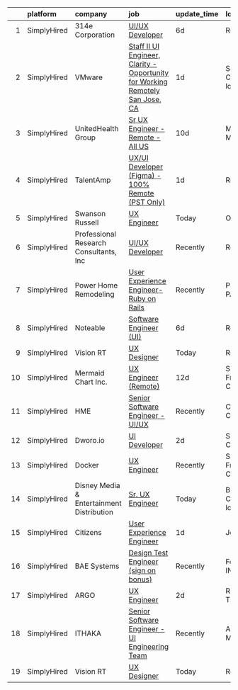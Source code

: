 

|    | platform    | company                                   | job                                                                                                                                                                                   | update_time   | location                  |
|---:|:------------|:------------------------------------------|:--------------------------------------------------------------------------------------------------------------------------------------------------------------------------------------|:--------------|:--------------------------|
|  1 | SimplyHired | 314e Corporation                          | [UI/UX Developer](https://www.simplyhired.com/job/dSse4Fcw5_YE2o4jgjKkTsUm4-_-YDGxaIyy2HH0HItuxybt87x7bg?q=ux+engineer)                                                               | 6d            | Remote                    |
|  2 | SimplyHired | VMware                                    | [Staff II UI Engineer, Clarity - Opportunity for Working Remotely San Jose, CA](https://www.simplyhired.com/job/NS84LeqqwPngLyprt33YmkEcFMTZHNo0Yw0wDtzCgpcwpZ3TGXKMLg?q=ux+engineer) | 1d            | San Jose, CA +6 locations |
|  3 | SimplyHired | UnitedHealth Group                        | [Sr UX Engineer - Remote - All US](https://www.simplyhired.com/job/5Oar1719_c5gYL_P3yrlLZ_AL1ibpBEOfrP_TsK0CPguqIJmLcT-5A?q=ux+engineer)                                              | 10d           | Minneapolis, MN           |
|  4 | SimplyHired | TalentAmp                                 | [UX/UI Developer (Figma) - 100% Remote (PST Only)](https://www.simplyhired.com/job/-lVpYOz8Vsrcul5-Dk2P-TsaGeAxXvZfPjTCxqElXeKm9zD03TFXEw?q=ux+engineer)                              | 1d            | Remote                    |
|  5 | SimplyHired | Swanson Russell                           | [UX Engineer](https://www.simplyhired.com/job/stlSTqNikU34mAPt_9lV8AQSIwGVoDrGV-Z9UuLTY_by3Es67qNL-Q?q=ux+engineer)                                                                   | Today         | Omaha, NE                 |
|  6 | SimplyHired | Professional Research Consultants, Inc    | [UI/UX Developer](https://www.simplyhired.com/job/DjBZRsVzVAve0shy83KQcUt2vOtCBNOqSfxbzaO3QcgBL-JHpFM6_Q?q=ux+engineer)                                                               | Recently      | Remote                    |
|  7 | SimplyHired | Power Home Remodeling                     | [User Experience Engineer- Ruby on Rails](https://www.simplyhired.com/job/MlTVdBAV-TKer7zVVQQqeNqMGVlXXaetw5fFkW1DsUj5_yx1MRelfg?q=ux+engineer)                                       | Recently      | Philadelphia, PA          |
|  8 | SimplyHired | Noteable                                  | [Software Engineer (UI)](https://www.simplyhired.com/job/PPmnrlR7o-IlGxRbygs8GIR_Y5WzS53THb7BObMsH8Rj6mc-AyEqZA?q=ux+engineer)                                                        | 6d            | Remote                    |
|  9 | SimplyHired | Vision RT                                 | [UX Designer](https://www.simplyhired.com/job/Ps7QXapMpvVwE29j0eSijAVP4WAk69fekUWmZ-wL1RHqKOgE1V_HVg?q=ux+engineer)                                                                   | Today         | Remote                    |
| 10 | SimplyHired | Mermaid Chart Inc.                        | [UX Engineer (Remote)](https://www.simplyhired.com/job/xsSnPXLEKwRXAt7nS7LsECzljkrEtz59LwN8-DzH2X9m93V6hcZPqw?q=ux+engineer)                                                          | 12d           | San Francisco, CA         |
| 11 | SimplyHired | HME                                       | [Senior Software Engineer - UI/UX](https://www.simplyhired.com/job/LLhh4ljfQjGV8K668KxhAK3ogjK4QOsM6a4RP3tQImnBhLTXFmqqYw?q=ux+engineer)                                              | Recently      | Carlsbad, CA              |
| 12 | SimplyHired | Dworo.io                                  | [UI Developer](https://www.simplyhired.com/job/qPXgbPhtsqWYiZEBY8ulif6ITPePov6gIOwVJI-N7BztBp6kGpHjHw?q=ux+engineer)                                                                  | 2d            | San Jose, CA              |
| 13 | SimplyHired | Docker                                    | [UX Engineer](https://www.simplyhired.com/job/zqvK372Iba0O1869yVIscBWvk1M8phpAFuIFaJkuWoa-7S3vm_aqHQ?q=ux+engineer)                                                                   | Recently      | San Francisco, CA         |
| 14 | SimplyHired | Disney Media & Entertainment Distribution | [Sr. UX Engineer](https://www.simplyhired.com/job/5U2sR38RQo6MYvhRGgYisYetMeVdC36sJe2ZXRbukgVifepFMtjMUw?q=ux+engineer)                                                               | Today         | Burbank, CA +1 location   |
| 15 | SimplyHired | Citizens                                  | [User Experience Engineer](https://www.simplyhired.com/job/Co1B7Cg1xjRl--BjBZ3oBPnEq5FhhfIGuVm68ug0XvTONCwMOjXpIA?q=ux+engineer)                                                      | 1d            | Johnston, RI              |
| 16 | SimplyHired | BAE Systems                               | [Design Test Engineer (sign on bonus)](https://www.simplyhired.com/job/cEFMJMw5xG3-eNAc__GpvrrYfqQ5kiO1iREcUnXYWCpTLOK0jiITew?q=ux+engineer)                                          | Recently      | Fort Wayne, IN            |
| 17 | SimplyHired | ARGO                                      | [UX Engineer](https://www.simplyhired.com/job/PxWRunFd9XeG0xrgxJfVq3Fo_bnQwo2mW1OgiRLXsF7jPN7dn8uOmA?q=ux+engineer)                                                                   | 2d            | Richardson, TX            |
| 18 | SimplyHired | ITHAKA                                    | [Senior Software Engineer - UI Engineering Team](https://www.simplyhired.com/job/inYM2CSoj-lWM7-IxN1lfdFmAO-6A7F1ZZLGliDsbAbXRk4DlvHNcw?q=ux+engineer)                                | Recently      | Ann Arbor, MI             |
| 19 | SimplyHired | Vision RT                                 | [UX Designer](https://www.simplyhired.com/job/Ps7QXapMpvVwE29j0eSijAVP4WAk69fekUWmZ-wL1RHqKOgE1V_HVg?q=ux+engineer)                                                                   | Today         | Remote                    |